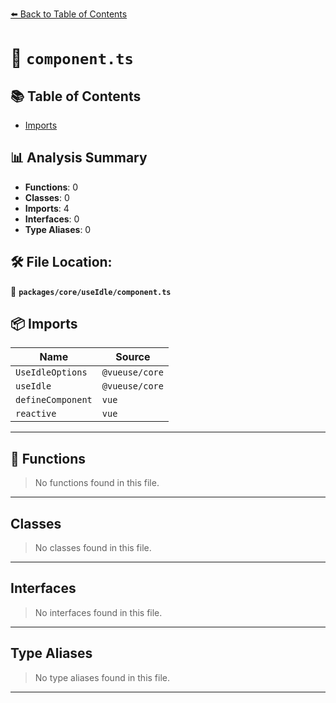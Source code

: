 [⬅️ Back to Table of Contents](../../../index.md)

# 📄 `component.ts`

## 📚 Table of Contents

- [Imports](#imports)

## 📊 Analysis Summary

- **Functions**: 0
- **Classes**: 0
- **Imports**: 4
- **Interfaces**: 0
- **Type Aliases**: 0

## 🛠️ File Location:
📂 **`packages/core/useIdle/component.ts`**

## 📦 Imports

| Name | Source |
|------|--------|
| `UseIdleOptions` | `@vueuse/core` |
| `useIdle` | `@vueuse/core` |
| `defineComponent` | `vue` |
| `reactive` | `vue` |


---

## 🔧 Functions

> No functions found in this file.


---

## Classes

> No classes found in this file.


---

## Interfaces

> No interfaces found in this file.


---

## Type Aliases

> No type aliases found in this file.


---
